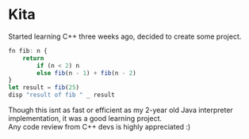 # Kita

Started learning C++ three weeks ago, decided to create some project.

```javascript
fn fib: n {
    return
        if (n < 2) n
        else fib(n - 1) + fib(n - 2)
}
let result = fib(25)
disp "result of fib " _ result
```

Though this isnt as fast or efficient as my 2-year old Java interpreter implementation, it was a good learning project.
<br> Any code review from C++ devs is highly appreciated :)